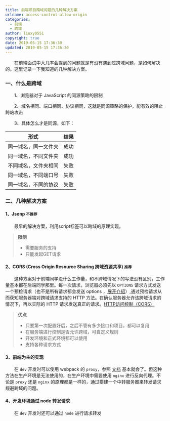 ```yaml
---
title: 前端项目跨域问题的几种解决方案
urlname: access-control-allow-origin
categories:
  - 前端
  - 跨域
author: liuxy0551
copyright: true
date: 2019-05-15 17:36:30
updated: 2019-05-15 17:36:30
---
```



　　在前端面试中大几率会提到的问题就是有没有遇到过跨域问题，是如何解决的。这里记录一下我知道的几种解决方案。
<!--more-->


### 一、什么是跨域

　　1、浏览器对于 JavaScript 的同源策略的限制

　　2、域名相同、端口相同、协议相同，这就是同源策略的保护，能有效的阻止跨站攻击

　　3、具体怎么才是同源，如下：

| 形式 | 结果 |
| :----: | :----: |
| 同一域名，同一文件夹 | 成功 |
| 同一域名，不同文件夹 | 成功 |
| 不同域名，文件夹相同 | 失败 |
| 同一域名，不同端口号 | 失败 |
| 同一域名，不同的协议 | 失败 |

### 二、几种解决方案

#### 1、Jsonp `不推荐`
　　最早的解决方案，利用script标签可以跨域的原理实现。
    
>**限制**
>* 需要服务的支持
>* 只能发起GET请求

#### 2、CORS (Cross Origin Resource Sharing 跨域资源共享) `推荐`
　　这种方案对于前端同学没什么工作量，和不跨域情况下的写法没有区别，工作量基本都在后端同学那里。每一次请求，浏览器必须先以 `OPTIONS` 请求方式发送一个预检请求（也不是所有请求都会发送 options ，[展开介绍](https://panjiachen.github.io/awesome-bookmarks/blog/cs.html#cors)）,通过预检请求从而获知服务器端对跨域请求支持的 HTTP 方法。在确认服务器允许该跨域请求的情况下，再以实际的 HTTP 请求发送真正的请求。[HTTP访问控制（CORS）](https://developer.mozilla.org/zh-CN/docs/Web/HTTP/Access_control_CORS)
    
>**优点**
>* 只要第一次配置好后，之后不管有多少接口和项目，都可以复用
>* 在服务端进行控制是否允许跨域，可自定义规则
>* 开发环境和正式环境都可以使用
>* 支持各种请求方式

#### 3、前端为主的实现
　　在 `dev` 开发时可以使用 webpack 的 `proxy`，参照 [文档](https://webpack.docschina.org/configuration/dev-server/#devserver-proxy) 基本就会了。但这种方法在生产环境是无法使用的，在生产环境中需要使用 `nginx` 进行反向代理。不论是 `proxy` 还是 `nginx` 的原理都是一样的，通过搭建一个中转服务器来转发请求规避跨域的问题。

#### 4、开发环境通过 node 转发请求
　　在 `dev` 开发时还可以通过 `node` 进行请求转发
    
